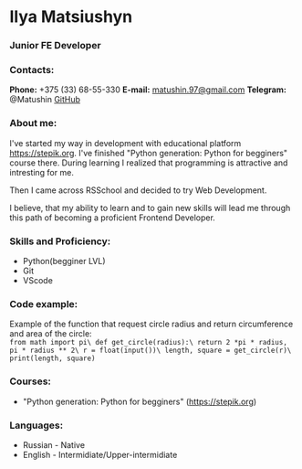 # **Ilya Matsiushyn**
### **Junior FE Developer**
### **Contacts:**
**Phone:** +375 (33) 68-55-330
**E-mail:** matushin.97@gmail.com
**Telegram:** @Matushin
[GitHub](https://github.com/Matushini97)
### **About me:**
I've started my way in development with educational platform https://stepik.org. I've finished "Python generation: Python for begginers" course there. During learning I realized that programming is attractive and intresting for me.

Then I came across RSSchool and decided to try Web Development.

I believe, that my ability to learn and to gain new skills will lead me through this path of becoming a proficient Frontend Developer.
### **Skills and Proficiency:**
* Python(begginer LVL)
* Git
* VScode
### **Code example:**
Example of the function that request circle radius and return circumference and area of the circle:\
    ```from math import pi\
    def get_circle(radius):\
        return 2 *pi * radius, pi * radius ** 2\
    r = float(input())\
    length, square = get_circle(r)\
    print(length, square)```

### **Courses:**
* "Python generation: Python for begginers" (https://stepik.org)

### **Languages:**
* Russian - Native
* English - Intermidiate/Upper-intermidiate